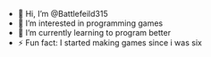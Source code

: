 - 👋 Hi, I’m @Battlefeild315
- 👀 I’m interested in programming games
- 🌱 I’m currently learning to program better
- ⚡ Fun fact: I started making games since i was six

<!---
Battlefeild315/Battlefeild315 is a ✨ special ✨ repository because its `README.md` (this file) appears on your GitHub profile.
You can click the Preview link to take a look at your changes.
--->
